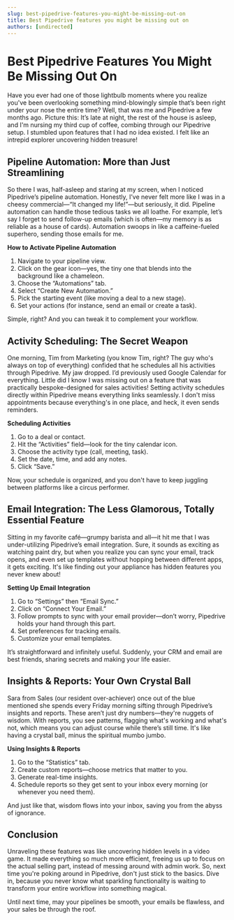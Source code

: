 ```yaml
---
slug: best-pipedrive-features-you-might-be-missing-out-on
title: Best Pipedrive features you might be missing out on
authors: [undirected]
---
```


# Best Pipedrive Features You Might Be Missing Out On

Have you ever had one of those lightbulb moments where you realize you've been overlooking something mind-blowingly simple that’s been right under your nose the entire time? Well, that was me and Pipedrive a few months ago. Picture this: It’s late at night, the rest of the house is asleep, and I'm nursing my third cup of coffee, combing through our Pipedrive setup. I stumbled upon features that I had no idea existed. I felt like an intrepid explorer uncovering hidden treasure!

## Pipeline Automation: More than Just Streamlining

So there I was, half-asleep and staring at my screen, when I noticed Pipedrive’s pipeline automation. Honestly, I’ve never felt more like I was in a cheesy commercial—“It changed my life!”—but seriously, it did. Pipeline automation can handle those tedious tasks we all loathe. For example, let’s say I forget to send follow-up emails (which is often—my memory is as reliable as a house of cards). Automation swoops in like a caffeine-fueled superhero, sending those emails for me. 

**How to Activate Pipeline Automation**

1. Navigate to your pipeline view.
2. Click on the gear icon—yes, the tiny one that blends into the background like a chameleon.
3. Choose the “Automations” tab.
4. Select “Create New Automation.”
5. Pick the starting event (like moving a deal to a new stage).
6. Set your actions (for instance, send an email or create a task).

Simple, right? And you can tweak it to complement your workflow.

## Activity Scheduling: The Secret Weapon

One morning, Tim from Marketing (you know Tim, right? The guy who's always on top of everything) confided that he schedules all his activities through Pipedrive. My jaw dropped. I’d previously used Google Calendar for everything. Little did I know I was missing out on a feature that was practically bespoke-designed for sales activities! Setting activity schedules directly within Pipedrive means everything links seamlessly. I don't miss appointments because everything's in one place, and heck, it even sends reminders.

**Scheduling Activities**

1. Go to a deal or contact.
2. Hit the “Activities” field—look for the tiny calendar icon.
3. Choose the activity type (call, meeting, task).
4. Set the date, time, and add any notes.
5. Click “Save.”

Now, your schedule is organized, and you don't have to keep juggling between platforms like a circus performer.

## Email Integration: The Less Glamorous, Totally Essential Feature

Sitting in my favorite café—grumpy barista and all—it hit me that I was under-utilizing Pipedrive’s email integration. Sure, it sounds as exciting as watching paint dry, but when you realize you can sync your email, track opens, and even set up templates without hopping between different apps, it gets exciting. It's like finding out your appliance has hidden features you never knew about!

**Setting Up Email Integration**

1. Go to “Settings” then “Email Sync.”
2. Click on “Connect Your Email.”
3. Follow prompts to sync with your email provider—don’t worry, Pipedrive holds your hand through this part.
4. Set preferences for tracking emails.
5. Customize your email templates.

It’s straightforward and infinitely useful. Suddenly, your CRM and email are best friends, sharing secrets and making your life easier.

## Insights & Reports: Your Own Crystal Ball

Sara from Sales (our resident over-achiever) once out of the blue mentioned she spends every Friday morning sifting through Pipedrive’s insights and reports. These aren’t just dry numbers—they're nuggets of wisdom. With reports, you see patterns, flagging what's working and what's not, which means you can adjust course while there’s still time. It's like having a crystal ball, minus the spiritual mumbo jumbo.

**Using Insights & Reports**

1. Go to the “Statistics” tab.
2. Create custom reports—choose metrics that matter to you.
3. Generate real-time insights.
4. Schedule reports so they get sent to your inbox every morning (or whenever you need them).

And just like that, wisdom flows into your inbox, saving you from the abyss of ignorance.

## Conclusion

Unraveling these features was like uncovering hidden levels in a video game. It made everything so much more efficient, freeing us up to focus on the actual selling part, instead of messing around with admin work. So, next time you're poking around in Pipedrive, don't just stick to the basics. Dive in, because you never know what sparkling functionality is waiting to transform your entire workflow into something magical.

Until next time, may your pipelines be smooth, your emails be flawless, and your sales be through the roof.

